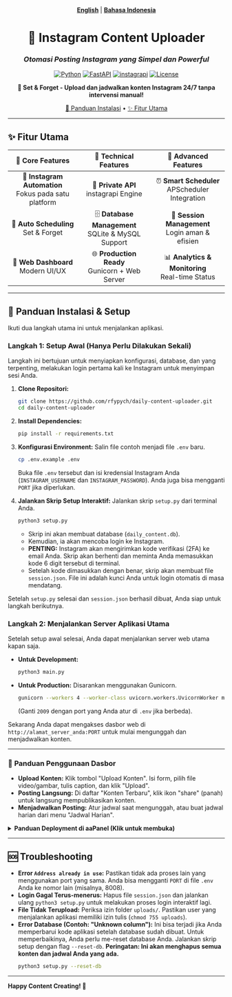 <div align="center">

[**English**](./README.md) | [**Bahasa Indonesia**](#)

# 🚀 Instagram Content Uploader

### *Otomasi Posting Instagram yang Simpel dan Powerful*

[![Python](https://img.shields.io/badge/Python-3.9+-blue.svg)](https://python.org)
[![FastAPI](https://img.shields.io/badge/FastAPI-0.116+-green.svg)](https://fastapi.tiangolo.com)
[![instagrapi](https://img.shields.io/badge/instagrapi-2.2.1-purple.svg)](https://github.com/subzeroid/instagrapi)
[![License](https://img.shields.io/badge/License-MIT-yellow.svg)](LICENSE)

**🎯 Set & Forget - Upload dan jadwalkan konten Instagram 24/7 tanpa intervensi manual!**

[🚀 Panduan Instalasi](#-panduan-instalasi--setup) • [✨ Fitur Utama](#-fitur-utama)

---

</div>

## ✨ **Fitur Utama**

<div align="center">

| 🎯 **Core Features** | 🔧 **Technical Features** | 🚀 **Advanced Features** |
|:---:|:---:|:---:|
| 📱 **Instagram Automation**<br/>Fokus pada satu platform | 🤖 **Private API**<br/>instagrapi Engine | ⏰ **Smart Scheduler**<br/>APScheduler Integration |
| 📅 **Auto Scheduling**<br/>Set & Forget | 🗄️ **Database Management**<br/>SQLite & MySQL Support | 🔐 **Session Management**<br/>Login aman & efisien |
| 🎨 **Web Dashboard**<br/>Modern UI/UX | 🌐 **Production Ready**<br/>Gunicorn + Web Server | 📊 **Analytics & Monitoring**<br/>Real-time Status |

</div>

---

## 🚀 **Panduan Instalasi & Setup**

Ikuti dua langkah utama ini untuk menjalankan aplikasi.

### **Langkah 1: Setup Awal (Hanya Perlu Dilakukan Sekali)**

Langkah ini bertujuan untuk menyiapkan konfigurasi, database, dan yang terpenting, melakukan login pertama kali ke Instagram untuk menyimpan sesi Anda.

1.  **Clone Repositori:**
    ```bash
    git clone https://github.com/rfypych/daily-content-uploader.git
    cd daily-content-uploader
    ```

2.  **Install Dependencies:**
    ```bash
    pip install -r requirements.txt
    ```

3.  **Konfigurasi Environment:** Salin file contoh menjadi file `.env` baru.
    ```bash
    cp .env.example .env
    ```
    Buka file `.env` tersebut dan isi kredensial Instagram Anda (`INSTAGRAM_USERNAME` dan `INSTAGRAM_PASSWORD`). Anda juga bisa mengganti `PORT` jika diperlukan.

4.  **Jalankan Skrip Setup Interaktif:** Jalankan skrip `setup.py` dari terminal Anda.
    ```bash
    python3 setup.py
    ```
    - Skrip ini akan membuat database (`daily_content.db`).
    - Kemudian, ia akan mencoba login ke Instagram.
    - **PENTING:** Instagram akan mengirimkan kode verifikasi (2FA) ke email Anda. Skrip akan berhenti dan meminta Anda memasukkan kode 6 digit tersebut di terminal.
    - Setelah kode dimasukkan dengan benar, skrip akan membuat file `session.json`. File ini adalah kunci Anda untuk login otomatis di masa mendatang.

Setelah `setup.py` selesai dan `session.json` berhasil dibuat, Anda siap untuk langkah berikutnya.

### **Langkah 2: Menjalankan Server Aplikasi Utama**

Setelah setup awal selesai, Anda dapat menjalankan server web utama kapan saja.

-   **Untuk Development:**
    ```bash
    python3 main.py
    ```
-   **Untuk Production:** Disarankan menggunakan Gunicorn.
    ```bash
    gunicorn --workers 4 --worker-class uvicorn.workers.UvicornWorker main:app --bind 0.0.0.0:2009
    ```
    (Ganti `2009` dengan port yang Anda atur di `.env` jika berbeda).

Sekarang Anda dapat mengakses dasbor web di `http://alamat_server_anda:PORT` untuk mulai mengunggah dan menjadwalkan konten.

---

### 📖 **Panduan Penggunaan Dasbor**

-   **Upload Konten:** Klik tombol "Upload Konten". Isi form, pilih file video/gambar, tulis caption, dan klik "Upload".
-   **Posting Langsung:** Di daftar "Konten Terbaru", klik ikon "share" (panah) untuk langsung mempublikasikan konten.
-   **Menjadwalkan Posting:** Atur jadwal saat mengunggah, atau buat jadwal harian dari menu "Jadwal Harian".

<details>
<summary><b>Panduan Deployment di aaPanel (Klik untuk membuka)</b></summary>

Berikut adalah panduan langkah demi langkah untuk mendeploy aplikasi ini di server Anda menggunakan aaPanel.

**1. Persiapan di aaPanel:**
   - Buka aaPanel Anda.
   - Pergi ke menu **Website** -> **Add site**.
   - Buat website baru untuk domain atau subdomain Anda.

**2. Upload Kode:**
   - Pergi ke menu **Files**.
   - Navigasi ke direktori root website yang baru saja Anda buat (misalnya, `/www/wwwroot/domain.com`).
   - Hapus file default seperti `index.html`.
   - Upload semua file dari repositori ini ke direktori tersebut.

**3. Setup Lingkungan Python:**
   - Pergi ke menu **App Store** dan install **Python Manager**.
   - Di dalam Python Manager, install versi Python yang sesuai (misalnya, 3.10 atau 3.11).
   - Kembali ke pengaturan **Website** Anda, pilih situs Anda, dan klik **Python Project**.
   - Klik **Add Python project**.
   - Pilih versi Python yang sudah Anda install.
   - **Framework:** Pilih `gunicorn`.
   - **Startup file/directory:** Masukkan `main.py`.
   - Klik **Confirm**. Ini akan membuat virtual environment untuk Anda.

**4. Install Dependencies:**
   - Setelah proyek Python dibuat, aaPanel akan memberikan path ke virtual environment Anda.
   - Buka **Terminal** di aaPanel.
   - Aktifkan virtual environment dengan perintah yang diberikan, contoh: `source /www/wwwroot/domain.com/pyenv/bin/activate`.
   - Jalankan perintah berikut untuk menginstal semua library yang diperlukan:
     ```bash
     pip install -r requirements.txt
     ```

**5. Konfigurasi dan Setup Awal:**
   - Masih di **Terminal** (dengan virtual environment aktif):
     - Buat file `.env`: `cp .env.example .env`
     - Edit file `.env` dengan editor nano: `nano .env`. Masukkan kredensial Instagram Anda, lalu simpan (Ctrl+X, Y, Enter).
     - Jalankan setup interaktif untuk login pertama kali:
       ```bash
       python3 setup.py
       ```
     - Ikuti prompt untuk memasukkan kode 2FA dari email Anda.

**6. Jalankan Aplikasi:**
   - Kembali ke pengaturan **Website** -> **Python Project**.
   - Klik **Start** atau **Restart** untuk memulai aplikasi Anda menggunakan Gunicorn.
   - Aplikasi Anda sekarang seharusnya sudah berjalan dan dapat diakses melalui domain Anda.

</details>

---

## 🆘 **Troubleshooting**

*   **Error `Address already in use`:** Pastikan tidak ada proses lain yang menggunakan port yang sama. Anda bisa mengganti `PORT` di file `.env` Anda ke nomor lain (misalnya, 8008).
*   **Login Gagal Terus-menerus:** Hapus file `session.json` dan jalankan ulang `python3 setup.py` untuk melakukan proses login interaktif lagi.
*   **File Tidak Terupload:** Periksa izin folder `uploads/`. Pastikan user yang menjalankan aplikasi memiliki izin tulis (`chmod 755 uploads`).
*   **Error Database (Contoh: "Unknown column"):** Ini bisa terjadi jika Anda memperbarui kode aplikasi setelah database sudah dibuat. Untuk memperbaikinya, Anda perlu me-reset database Anda. Jalankan skrip setup dengan flag `--reset-db`. **Peringatan: Ini akan menghapus semua konten dan jadwal Anda yang ada.**
    ```bash
    python3 setup.py --reset-db
    ```

---

**Happy Content Creating! 🎉**
